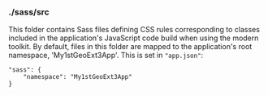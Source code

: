 ### ./sass/src

This folder contains Sass files defining CSS rules corresponding to classes
included in the application's JavaScript code build when using the modern toolkit.
By default, files in this folder are mapped to the application's root namespace, 'My1stGeoExt3App'.
This is set in `"app.json"`:

    "sass": {
        "namespace": "My1stGeoExt3App"
    }